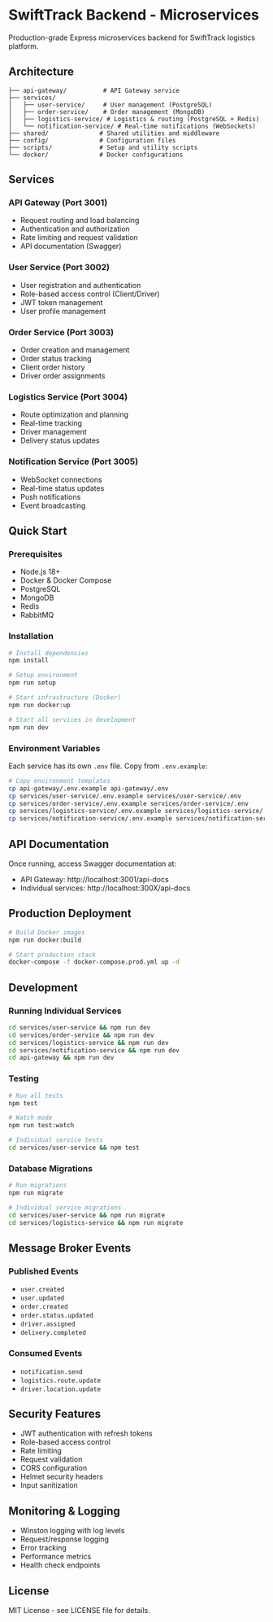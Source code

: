# SwiftTrack Backend - Microservices

Production-grade Express microservices backend for SwiftTrack logistics platform.

## Architecture

```
├── api-gateway/          # API Gateway service
├── services/
│   ├── user-service/     # User management (PostgreSQL)
│   ├── order-service/    # Order management (MongoDB)
│   ├── logistics-service/ # Logistics & routing (PostgreSQL + Redis)
│   └── notification-service/ # Real-time notifications (WebSockets)
├── shared/              # Shared utilities and middleware
├── config/              # Configuration files
├── scripts/             # Setup and utility scripts
└── docker/              # Docker configurations
```

## Services

### API Gateway (Port 3001)
- Request routing and load balancing
- Authentication and authorization
- Rate limiting and request validation
- API documentation (Swagger)

### User Service (Port 3002)
- User registration and authentication
- Role-based access control (Client/Driver)
- JWT token management
- User profile management

### Order Service (Port 3003)
- Order creation and management
- Order status tracking
- Client order history
- Driver order assignments

### Logistics Service (Port 3004)
- Route optimization and planning
- Real-time tracking
- Driver management
- Delivery status updates

### Notification Service (Port 3005)
- WebSocket connections
- Real-time status updates
- Push notifications
- Event broadcasting

## Quick Start

### Prerequisites
- Node.js 18+
- Docker & Docker Compose
- PostgreSQL
- MongoDB
- Redis
- RabbitMQ

### Installation

```bash
# Install dependencies
npm install

# Setup environment
npm run setup

# Start infrastructure (Docker)
npm run docker:up

# Start all services in development
npm run dev
```

### Environment Variables

Each service has its own `.env` file. Copy from `.env.example`:

```bash
# Copy environment templates
cp api-gateway/.env.example api-gateway/.env
cp services/user-service/.env.example services/user-service/.env
cp services/order-service/.env.example services/order-service/.env
cp services/logistics-service/.env.example services/logistics-service/.env
cp services/notification-service/.env.example services/notification-service/.env
```

## API Documentation

Once running, access Swagger documentation at:
- API Gateway: http://localhost:3001/api-docs
- Individual services: http://localhost:300X/api-docs

## Production Deployment

```bash
# Build Docker images
npm run docker:build

# Start production stack
docker-compose -f docker-compose.prod.yml up -d
```

## Development

### Running Individual Services

```bash
cd services/user-service && npm run dev
cd services/order-service && npm run dev
cd services/logistics-service && npm run dev
cd services/notification-service && npm run dev
cd api-gateway && npm run dev
```

### Testing

```bash
# Run all tests
npm test

# Watch mode
npm run test:watch

# Individual service tests
cd services/user-service && npm test
```

### Database Migrations

```bash
# Run migrations
npm run migrate

# Individual service migrations
cd services/user-service && npm run migrate
cd services/logistics-service && npm run migrate
```

## Message Broker Events

### Published Events
- `user.created`
- `user.updated`
- `order.created`
- `order.status.updated`
- `driver.assigned`
- `delivery.completed`

### Consumed Events
- `notification.send`
- `logistics.route.update`
- `driver.location.update`

## Security Features

- JWT authentication with refresh tokens
- Role-based access control
- Rate limiting
- Request validation
- CORS configuration
- Helmet security headers
- Input sanitization

## Monitoring & Logging

- Winston logging with log levels
- Request/response logging
- Error tracking
- Performance metrics
- Health check endpoints

## License

MIT License - see LICENSE file for details.
